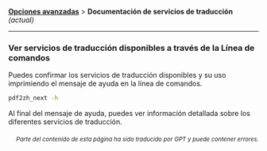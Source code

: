 [**Opciones avanzadas**](./introduction.md) > **Documentación de servicios de traducción** _(actual)_

---

### Ver servicios de traducción disponibles a través de la Línea de comandos

Puedes confirmar los servicios de traducción disponibles y su uso imprimiendo el mensaje de ayuda en la línea de comandos.

```bash
pdf2zh_next -h
```

Al final del mensaje de ayuda, puedes ver información detallada sobre los diferentes servicios de traducción.

<div align="right"> 
<h6><small>Parte del contenido de esta página ha sido traducido por GPT y puede contener errores.</small></h6>
